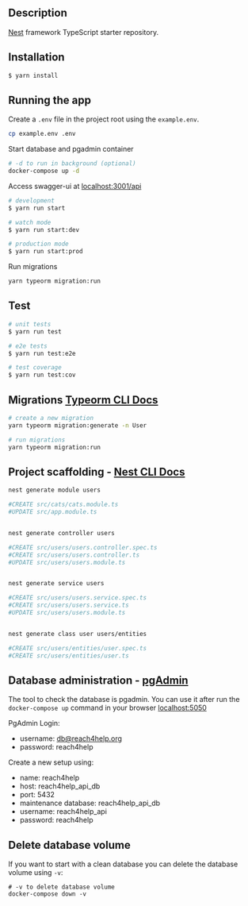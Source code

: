 ## Description

[Nest](https://github.com/nestjs/nest) framework TypeScript starter repository.

## Installation

```bash
$ yarn install
```

## Running the app

Create a `.env` file in the project root using the `example.env`.

```bash
cp example.env .env
```

Start database and pgadmin container

```bash
# -d to run in background (optional)
docker-compose up -d
```

Access swagger-ui at [localhost:3001/api](http://localhost:3001/api)

```bash
# development
$ yarn run start

# watch mode
$ yarn run start:dev

# production mode
$ yarn run start:prod
```

Run migrations

```bash
yarn typeorm migration:run
```

## Test

```bash
# unit tests
$ yarn run test

# e2e tests
$ yarn run test:e2e

# test coverage
$ yarn run test:cov
```

## Migrations [Typeorm CLI Docs](https://typeorm.io/#/using-cli)

```bash
# create a new migration
yarn typeorm migration:generate -n User

# run migrations
yarn typeorm migration:run
```

## Project scaffolding - [Nest CLI Docs](https://docs.nestjs.com/cli/overview)

```bash
nest generate module users

#CREATE src/cats/cats.module.ts
#UPDATE src/app.module.ts


nest generate controller users

#CREATE src/users/users.controller.spec.ts
#CREATE src/users/users.controller.ts
#UPDATE src/users/users.module.ts


nest generate service users

#CREATE src/users/users.service.spec.ts
#CREATE src/users/users.service.ts
#UPDATE src/users/users.module.ts


nest generate class user users/entities

#CREATE src/users/entities/user.spec.ts
#CREATE src/users/entities/user.ts
```

## Database administration - [pgAdmin](https://www.pgadmin.org/)

The tool to check the database is pgadmin. You can use it after run the `docker-compose up` command in your browser [localhost:5050](http://localhost:5050)

PgAdmin Login:

- username: db@reach4help.org
- password: reach4help

Create a new setup using:

- name: reach4help
- host: reach4help_api_db
- port: 5432
- maintenance database: reach4help_api_db
- username: reach4help_api
- password: reach4help

## Delete database volume

If you want to start with a clean database you can delete the database volume using `-v`:

```
# -v to delete database volume
docker-compose down -v
```
